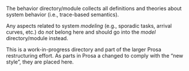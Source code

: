 The behavior directory/module collects all definitions and theories about system behavior (i.e., trace-based semantics).

Any aspects related to system *modeling* (e.g., sporadic tasks, arrival curves, etc.) do *not* belong here and should go into the *model* directory/module instead. 

This is a work-in-progress directory and part of the larger Prosa restructuring effort. As parts in Prosa a changed to comply with the “new style”, they are placed here. 


